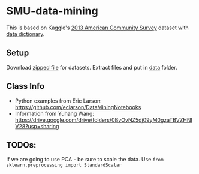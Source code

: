 # SMU-data-mining

This is based on Kaggle's [2013 American Community Survey](https://www.kaggle.com/census/2013-american-community-survey) dataset with [data dictionary](https://www2.census.gov/programs-surveys/acs/tech_docs/pums/data_dict/PUMSDataDict13.txt).

## Setup

Download [zipped file](https://www.kaggle.com/census/2013-american-community-survey/downloads/2013-american-community-survey.zip) for datasets. Extract files and put in [data](data) folder.

## Class Info

- Python examples from Eric Larson: https://github.com/eclarson/DataMiningNotebooks
- Information from Yuhang Wang: https://drive.google.com/drive/folders/0ByOvNZ5dj09yM0gzaTBVZHNIV28?usp=sharing  

## TODOs:

If we are going to use PCA - be sure to scale the data. Use `from sklearn.preprocessing import StandardScalar`
